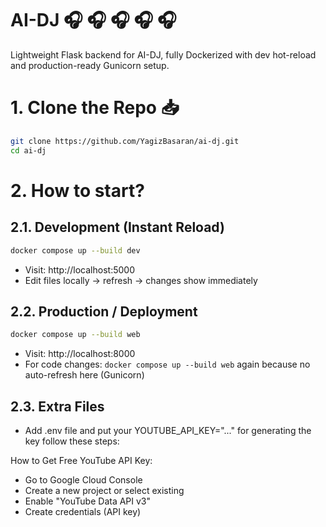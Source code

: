 # AI-DJ 🎧 🎧 🎧 🎧 🎧 

Lightweight Flask backend for AI-DJ, fully Dockerized with dev hot-reload and production-ready Gunicorn setup.

# 1. Clone the Repo 📥 
```bash
git clone https://github.com/YagizBasaran/ai-dj.git
cd ai-dj
```

# 2. How to start?

## 2.1. Development (Instant Reload)
```bash 
docker compose up --build dev
```
- Visit: http://localhost:5000
- Edit files locally → refresh → changes show immediately

## 2.2. Production / Deployment
```bash 
docker compose up --build web
```
- Visit: http://localhost:8000
- For code changes: ```docker compose up --build web``` again because no auto-refresh here (Gunicorn)

## 2.3. Extra Files
- Add .env file and put your YOUTUBE_API_KEY="..." for generating the key follow these steps:

How to Get Free YouTube API Key:

- Go to Google Cloud Console
- Create a new project or select existing
- Enable "YouTube Data API v3"
- Create credentials (API key)

